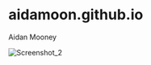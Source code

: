 # aidamoon.github.io
Aidan Mooney 

![Screenshot_2](https://user-images.githubusercontent.com/70293391/91359118-2db0a380-e7b1-11ea-8ce3-4c066e39eb00.png)
